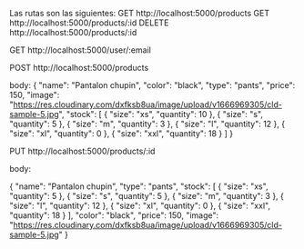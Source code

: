 Las rutas son las siguientes:
GET http://localhost:5000/products
GET http://localhost:5000/products/:id
DELETE http://localhost:5000/products/:id

GET http://localhost:5000/user/:email

POST http://localhost:5000/products

body:
{
        "name": "Pantalon chupin",
        "color": "black",
        "type": "pants",
        "price": 150,
        "image": "https://res.cloudinary.com/dxfksb8ua/image/upload/v1666969305/cld-sample-5.jpg",
        "stock": [
        {
            "size": "xs",
            "quantity": 10
        },
        {
            "size": "s",
            "quantity": 5
        },
        {
            "size": "m",
            "quantity": 3
        },
        {
            "size": "l",
            "quantity": 12
        },
        {
            "size": "xl",
            "quantity": 0
        },
        {
            "size": "xxl",
            "quantity": 18
        }
    ]
}


PUT http://localhost:5000/products/:id



body:

{
    "name": "Pantalon chupin",
    "type": "pants",
    "stock": [
        {
            "size": "xs",
            "quantity": 5
        },
        {
            "size": "s",
            "quantity": 5
        },
        {
            "size": "m",
            "quantity": 3
        },
        {
            "size": "l",
            "quantity": 12
        },
        {
            "size": "xl",
            "quantity": 0
        },
        {
            "size": "xxl",
            "quantity": 18
        }
    ],
    "color": "black",
    "price": 150,
    "image": "https://res.cloudinary.com/dxfksb8ua/image/upload/v1666969305/cld-sample-5.jpg"
    }
